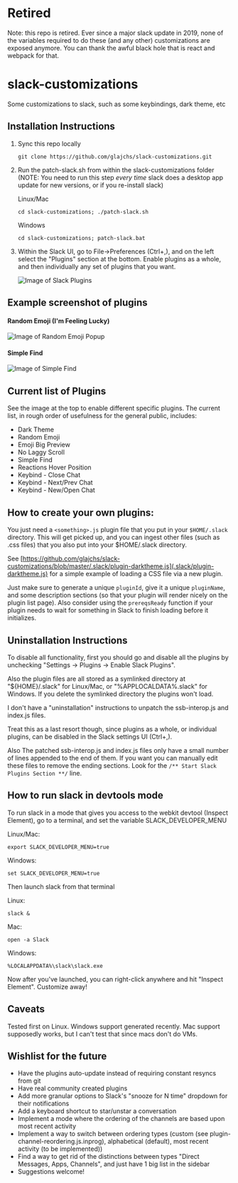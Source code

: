 # Retired
Note: this repo is retired.  Ever since a major slack update in 2019, none of the variables required to do these (and any other) customizations are exposed anymore.  You can thank the awful black hole that is react and webpack for that.

# slack-customizations
Some customizations to slack, such as some keybindings, dark theme, etc

## Installation Instructions
1. Sync this repo locally

    `git clone https://github.com/glajchs/slack-customizations.git`
2. Run the patch-slack.sh from within the slack-customizations folder (NOTE: You need to run this step *every time* slack does a desktop app update for new versions, or if you re-install slack)

    Linux/Mac

    `cd slack-customizations; ./patch-slack.sh`

    Windows

    `cd slack-customizations; patch-slack.bat`

3. Within the Slack UI, go to File->Preferences (Ctrl+,), and on the left select the "Plugins" section at the bottom.  Enable plugins as a whole, and then individually any set of plugins that you want.

   ![Image of Slack Plugins](https://raw.githubusercontent.com/glajchs/slack-customizations/master/readme-files/slack-plugins-ui.png)

## Example screenshot of plugins

#### Random Emoji (I'm Feeling Lucky)

![Image of Random Emoji Popup](https://raw.githubusercontent.com/glajchs/slack-customizations/master/readme-files/slack-plugin-random-emoji.png)

#### Simple Find

![Image of Simple Find](https://raw.githubusercontent.com/glajchs/slack-customizations/master/readme-files/slack-plugin-simple-find.png)

#### 

## Current list of Plugins

See the image at the top to enable different specific plugins.  The current list, in rough order of usefulness for the general public, includes:

- Dark Theme
- Random Emoji
- Emoji Big Preview
- No Laggy Scroll
- Simple Find
- Reactions Hover Position
- Keybind - Close Chat
- Keybind - Next/Prev Chat
- Keybind - New/Open Chat

## How to create your own plugins:

You just need a `<something>.js` plugin file that you put in your `$HOME/.slack` directory.  This will get picked up, and you can ingest other files (such as .css files) that you also put into your $HOME/.slack directory.

See [https://github.com/glajchs/slack-customizations/blob/master/.slack/plugin-darktheme.js](.slack/plugin-darktheme.js) for a simple example of loading a CSS file via a new plugin.

Just make sure to generate a unique `pluginId`, give it a unique `pluginName`, and some description sections (so that your plugin will render nicely on the plugin list page).  Also consider using the `prereqsReady` function if your plugin needs to wait for something in Slack to finish loading before it initializes.

## Uninstallation Instructions

To disable all functionality, first you should go and disable all the plugins by unchecking "Settings -> Plugins -> Enable Slack Plugins".

Also the plugin files are all stored as a symlinked directory at "${HOME}/.slack" for Linux/Mac, or "%APPLOCALDATA%\.slack" for Windows.  If you delete the symlinked directory the plugins won't load.

I don't have a "uninstallation" instructions to unpatch the ssb-interop.js and index.js files.

Treat this as a last resort though, since plugins as a whole, or individual plugins, can be disabled in the Slack settings UI (Ctrl+,).

Also The patched ssb-interop.js and index.js files only have a small number of lines appended to the end of them.  If you want you can manually edit these files to remove the ending sections.  Look for the `/** Start Slack Plugins Section **/` line.


## How to run slack in devtools mode
To run slack in a mode that gives you access to the webkit devtool (Inspect Element), go to a terminal, and set the variable SLACK_DEVELOPER_MENU

Linux/Mac:

`export SLACK_DEVELOPER_MENU=true`

Windows:

`set SLACK_DEVELOPER_MENU=true`

Then launch slack from that terminal

Linux:

`slack &`

Mac:

`open -a Slack`

Windows:

`%LOCALAPPDATA%\slack\slack.exe`

Now after you've launched, you can right-click anywhere and hit "Inspect Element".  Customize away!

## Caveats
Tested first on Linux.  Windows support generated recently.  Mac support supposedly works, but I can't test that since macs don't do VMs.

## Wishlist for the future

- Have the plugins auto-update instead of requiring constant resyncs from git
- Have real community created plugins
- Add more granular options to Slack's "snooze for N time" dropdown for their notifications
- Add a keyboard shortcut to star/unstar a conversation
- Implement a mode where the ordering of the channels are based upon most recent activity
- Implement a way to switch between ordering types (custom (see plugin-channel-reordering.js.inprog), alphabetical (default), most recent activity (to be implemented))
- Find a way to get rid of the distinctions between types "Direct Messages, Apps, Channels", and just have 1 big list in the sidebar
- Suggestions welcome!
